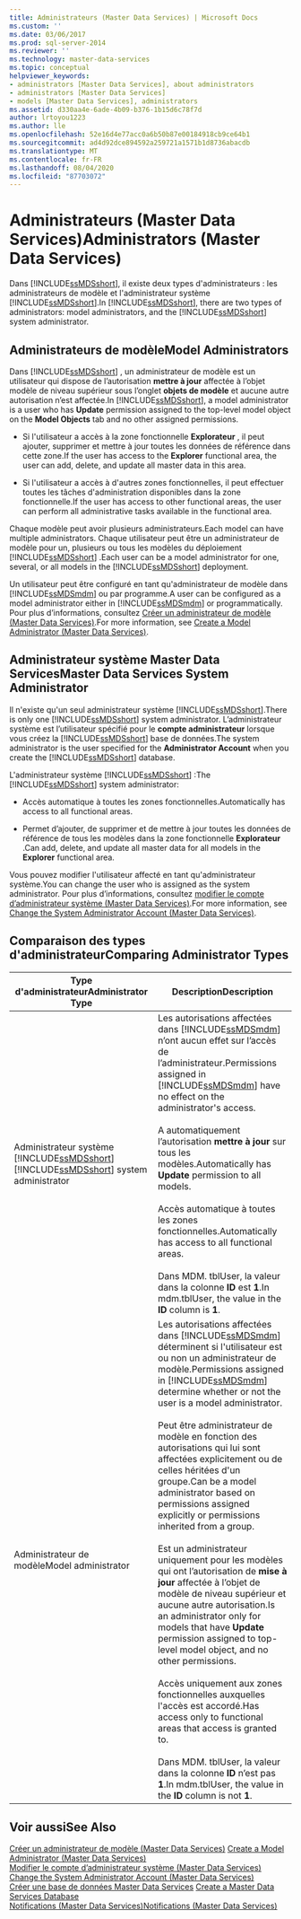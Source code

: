 ```yaml
---
title: Administrateurs (Master Data Services) | Microsoft Docs
ms.custom: ''
ms.date: 03/06/2017
ms.prod: sql-server-2014
ms.reviewer: ''
ms.technology: master-data-services
ms.topic: conceptual
helpviewer_keywords:
- administrators [Master Data Services], about administrators
- administrators [Master Data Services]
- models [Master Data Services], administrators
ms.assetid: d330aa4e-6ade-4b09-b376-1b15d6c78f7d
author: lrtoyou1223
ms.author: lle
ms.openlocfilehash: 52e16d4e77acc0a6b50b87e00184918cb9ce64b1
ms.sourcegitcommit: ad4d92dce894592a259721a1571b1d8736abacdb
ms.translationtype: MT
ms.contentlocale: fr-FR
ms.lasthandoff: 08/04/2020
ms.locfileid: "87703072"
---
```

# <a name="administrators-master-data-services"></a><span data-ttu-id="fd88d-102">Administrateurs (Master Data Services)</span><span class="sxs-lookup"><span data-stu-id="fd88d-102">Administrators (Master Data Services)</span></span>
  <span data-ttu-id="fd88d-103">Dans [!INCLUDE[ssMDSshort](../includes/ssmdsshort-md.md)], il existe deux types d'administrateurs : les administrateurs de modèle et l'administrateur système [!INCLUDE[ssMDSshort](../includes/ssmdsshort-md.md)].</span><span class="sxs-lookup"><span data-stu-id="fd88d-103">In [!INCLUDE[ssMDSshort](../includes/ssmdsshort-md.md)], there are two types of administrators: model administrators, and the [!INCLUDE[ssMDSshort](../includes/ssmdsshort-md.md)] system administrator.</span></span>  
  
## <a name="model-administrators"></a><span data-ttu-id="fd88d-104">Administrateurs de modèle</span><span class="sxs-lookup"><span data-stu-id="fd88d-104">Model Administrators</span></span>  
 <span data-ttu-id="fd88d-105">Dans [!INCLUDE[ssMDSshort](../includes/ssmdsshort-md.md)] , un administrateur de modèle est un utilisateur qui dispose de l’autorisation **mettre à jour** affectée à l’objet modèle de niveau supérieur sous l’onglet **objets de modèle** et aucune autre autorisation n’est affectée.</span><span class="sxs-lookup"><span data-stu-id="fd88d-105">In [!INCLUDE[ssMDSshort](../includes/ssmdsshort-md.md)], a model administrator is a user who has **Update** permission assigned to the top-level model object on the **Model Objects** tab and no other assigned permissions.</span></span>  
  
-   <span data-ttu-id="fd88d-106">Si l'utilisateur a accès à la zone fonctionnelle **Explorateur** , il peut ajouter, supprimer et mettre à jour toutes les données de référence dans cette zone.</span><span class="sxs-lookup"><span data-stu-id="fd88d-106">If the user has access to the **Explorer** functional area, the user can add, delete, and update all master data in this area.</span></span>  
  
-   <span data-ttu-id="fd88d-107">Si l'utilisateur a accès à d'autres zones fonctionnelles, il peut effectuer toutes les tâches d'administration disponibles dans la zone fonctionnelle.</span><span class="sxs-lookup"><span data-stu-id="fd88d-107">If the user has access to other functional areas, the user can perform all administrative tasks available in the functional area.</span></span>  
  
 <span data-ttu-id="fd88d-108">Chaque modèle peut avoir plusieurs administrateurs.</span><span class="sxs-lookup"><span data-stu-id="fd88d-108">Each model can have multiple administrators.</span></span> <span data-ttu-id="fd88d-109">Chaque utilisateur peut être un administrateur de modèle pour un, plusieurs ou tous les modèles du déploiement [!INCLUDE[ssMDSshort](../includes/ssmdsshort-md.md)] .</span><span class="sxs-lookup"><span data-stu-id="fd88d-109">Each user can be a model administrator for one, several, or all models in the [!INCLUDE[ssMDSshort](../includes/ssmdsshort-md.md)] deployment.</span></span>  
  
 <span data-ttu-id="fd88d-110">Un utilisateur peut être configuré en tant qu'administrateur de modèle dans [!INCLUDE[ssMDSmdm](../includes/ssmdsmdm-md.md)] ou par programme.</span><span class="sxs-lookup"><span data-stu-id="fd88d-110">A user can be configured as a model administrator either in [!INCLUDE[ssMDSmdm](../includes/ssmdsmdm-md.md)] or programmatically.</span></span> <span data-ttu-id="fd88d-111">Pour plus d’informations, consultez [Créer un administrateur de modèle &#40;Master Data Services&#41;](create-a-model-administrator-master-data-services.md).</span><span class="sxs-lookup"><span data-stu-id="fd88d-111">For more information, see [Create a Model Administrator &#40;Master Data Services&#41;](create-a-model-administrator-master-data-services.md).</span></span>  
  
## <a name="master-data-services-system-administrator"></a><span data-ttu-id="fd88d-112">Administrateur système Master Data Services</span><span class="sxs-lookup"><span data-stu-id="fd88d-112">Master Data Services System Administrator</span></span>  
 <span data-ttu-id="fd88d-113">Il n'existe qu'un seul administrateur système [!INCLUDE[ssMDSshort](../includes/ssmdsshort-md.md)].</span><span class="sxs-lookup"><span data-stu-id="fd88d-113">There is only one [!INCLUDE[ssMDSshort](../includes/ssmdsshort-md.md)] system administrator.</span></span> <span data-ttu-id="fd88d-114">L’administrateur système est l’utilisateur spécifié pour le **compte administrateur** lorsque vous créez la [!INCLUDE[ssMDSshort](../includes/ssmdsshort-md.md)] base de données.</span><span class="sxs-lookup"><span data-stu-id="fd88d-114">The system administrator is the user specified for the **Administrator Account** when you create the [!INCLUDE[ssMDSshort](../includes/ssmdsshort-md.md)] database.</span></span>  
  
 <span data-ttu-id="fd88d-115">L'administrateur système [!INCLUDE[ssMDSshort](../includes/ssmdsshort-md.md)] :</span><span class="sxs-lookup"><span data-stu-id="fd88d-115">The [!INCLUDE[ssMDSshort](../includes/ssmdsshort-md.md)] system administrator:</span></span>  
  
-   <span data-ttu-id="fd88d-116">Accès automatique à toutes les zones fonctionnelles.</span><span class="sxs-lookup"><span data-stu-id="fd88d-116">Automatically has access to all functional areas.</span></span>  
  
-   <span data-ttu-id="fd88d-117">Permet d’ajouter, de supprimer et de mettre à jour toutes les données de référence de tous les modèles dans la zone fonctionnelle **Explorateur** .</span><span class="sxs-lookup"><span data-stu-id="fd88d-117">Can add, delete, and update all master data for all models in the **Explorer** functional area.</span></span>  
  
 <span data-ttu-id="fd88d-118">Vous pouvez modifier l'utilisateur affecté en tant qu'administrateur système.</span><span class="sxs-lookup"><span data-stu-id="fd88d-118">You can change the user who is assigned as the system administrator.</span></span> <span data-ttu-id="fd88d-119">Pour plus d’informations, consultez [modifier le compte d’administrateur système &#40;Master Data Services&#41;](../../2014/master-data-services/change-the-system-administrator-account-master-data-services.md).</span><span class="sxs-lookup"><span data-stu-id="fd88d-119">For more information, see [Change the System Administrator Account &#40;Master Data Services&#41;](../../2014/master-data-services/change-the-system-administrator-account-master-data-services.md).</span></span>  
  
## <a name="comparing-administrator-types"></a><span data-ttu-id="fd88d-120">Comparaison des types d'administrateur</span><span class="sxs-lookup"><span data-stu-id="fd88d-120">Comparing Administrator Types</span></span>  
  
|<span data-ttu-id="fd88d-121">Type d'administrateur</span><span class="sxs-lookup"><span data-stu-id="fd88d-121">Administrator Type</span></span>|<span data-ttu-id="fd88d-122">Description</span><span class="sxs-lookup"><span data-stu-id="fd88d-122">Description</span></span>|  
|------------------------|-----------------|  
|<span data-ttu-id="fd88d-123">Administrateur système [!INCLUDE[ssMDSshort](../includes/ssmdsshort-md.md)]</span><span class="sxs-lookup"><span data-stu-id="fd88d-123">[!INCLUDE[ssMDSshort](../includes/ssmdsshort-md.md)] system administrator</span></span>|<span data-ttu-id="fd88d-124">Les autorisations affectées dans [!INCLUDE[ssMDSmdm](../includes/ssmdsmdm-md.md)] n’ont aucun effet sur l’accès de l’administrateur.</span><span class="sxs-lookup"><span data-stu-id="fd88d-124">Permissions assigned in [!INCLUDE[ssMDSmdm](../includes/ssmdsmdm-md.md)] have no effect on the administrator's access.</span></span><br /><br /> <span data-ttu-id="fd88d-125">A automatiquement l’autorisation **mettre à jour** sur tous les modèles.</span><span class="sxs-lookup"><span data-stu-id="fd88d-125">Automatically has **Update** permission to all models.</span></span><br /><br /> <span data-ttu-id="fd88d-126">Accès automatique à toutes les zones fonctionnelles.</span><span class="sxs-lookup"><span data-stu-id="fd88d-126">Automatically has access to all functional areas.</span></span><br /><br /> <span data-ttu-id="fd88d-127">Dans MDM. tblUser, la valeur dans la colonne **ID** est **1**.</span><span class="sxs-lookup"><span data-stu-id="fd88d-127">In mdm.tblUser, the value in the **ID** column is **1**.</span></span>|  
|<span data-ttu-id="fd88d-128">Administrateur de modèle</span><span class="sxs-lookup"><span data-stu-id="fd88d-128">Model administrator</span></span>|<span data-ttu-id="fd88d-129">Les autorisations affectées dans [!INCLUDE[ssMDSmdm](../includes/ssmdsmdm-md.md)] déterminent si l'utilisateur est ou non un administrateur de modèle.</span><span class="sxs-lookup"><span data-stu-id="fd88d-129">Permissions assigned in [!INCLUDE[ssMDSmdm](../includes/ssmdsmdm-md.md)] determine whether or not the user is a model administrator.</span></span><br /><br /> <span data-ttu-id="fd88d-130">Peut être administrateur de modèle en fonction des autorisations qui lui sont affectées explicitement ou de celles héritées d'un groupe.</span><span class="sxs-lookup"><span data-stu-id="fd88d-130">Can be a model administrator based on permissions assigned explicitly or permissions inherited from a group.</span></span><br /><br /> <span data-ttu-id="fd88d-131">Est un administrateur uniquement pour les modèles qui ont l’autorisation de **mise à jour** affectée à l’objet de modèle de niveau supérieur et aucune autre autorisation.</span><span class="sxs-lookup"><span data-stu-id="fd88d-131">Is an administrator only for models that have **Update** permission assigned to top-level model object, and no other permissions.</span></span><br /><br /> <span data-ttu-id="fd88d-132">Accès uniquement aux zones fonctionnelles auxquelles l'accès est accordé.</span><span class="sxs-lookup"><span data-stu-id="fd88d-132">Has access only to functional areas that access is granted to.</span></span><br /><br /> <span data-ttu-id="fd88d-133">Dans MDM. tblUser, la valeur dans la colonne **ID** n’est pas **1**.</span><span class="sxs-lookup"><span data-stu-id="fd88d-133">In mdm.tblUser, the value in the **ID** column is not **1**.</span></span>|  
  
## <a name="see-also"></a><span data-ttu-id="fd88d-134">Voir aussi</span><span class="sxs-lookup"><span data-stu-id="fd88d-134">See Also</span></span>  
 <span data-ttu-id="fd88d-135">[Créer un administrateur de modèle &#40;Master Data Services&#41;](create-a-model-administrator-master-data-services.md) </span><span class="sxs-lookup"><span data-stu-id="fd88d-135">[Create a Model Administrator &#40;Master Data Services&#41;](create-a-model-administrator-master-data-services.md) </span></span>  
 <span data-ttu-id="fd88d-136">[Modifier le compte d’administrateur système &#40;Master Data Services&#41;](../../2014/master-data-services/change-the-system-administrator-account-master-data-services.md) </span><span class="sxs-lookup"><span data-stu-id="fd88d-136">[Change the System Administrator Account &#40;Master Data Services&#41;](../../2014/master-data-services/change-the-system-administrator-account-master-data-services.md) </span></span>  
 <span data-ttu-id="fd88d-137">[Créer une base de données Master Data Services](install-windows/create-a-master-data-services-database.md) </span><span class="sxs-lookup"><span data-stu-id="fd88d-137">[Create a Master Data Services Database](install-windows/create-a-master-data-services-database.md) </span></span>  
 [<span data-ttu-id="fd88d-138">Notifications &#40;Master Data Services&#41;</span><span class="sxs-lookup"><span data-stu-id="fd88d-138">Notifications &#40;Master Data Services&#41;</span></span>](../../2014/master-data-services/notifications-master-data-services.md)  
  
  
